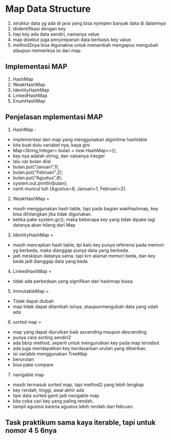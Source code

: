  # Map Data Structure

 1. struktur data yg ada di java yang bisa nyimpen banyak data di dalamnya
 2. diidentifikasi dengan key
 3. tiap key ada data sendiri, namanya value
 4. map disebut juga penyimpanan data berbasis key value
 5. method2nya bisa digunakna untuk menambah mengapus mengubah ataupun memeriksa isi dari map
 

 ## Implementasi MAP
 1. HashMap
 2. WeakHashMap
 3. IdentityHashMap
 4. LinkedHashMap
 5. EnumHashMap


 ## Penjelasan mplementasi MAP
 1. HashMap :
 - implementasi dari map yang menggunakan algoritma hashtable
 - kita buat dulu variabel nya, kaya gini
 - Map<String,Integer> bulan = new HashMap<>();
 - key nya adalah string, dan valuenya integer
 - lalu var bulan diisi 
 - bulan.put("Januari",1);
 - bulan.put("Februari",2);
 - bulan.put("Agustus",8);
 - system.out.println(bulan);
 - nanti muncul tuh {Agustus=8, Januari=1, Februari=2}

 2. WeakHashMap = 
 - masih menggunakan hash table, tapi pada bagian wakHashmap, key bisa dihilangkan jika tidak digunakan.
 - ketika pake system.gc(); maka beberapa key yang tidak dipake lagi datanya akan hilang dari Map

 3. IdentityHashMap = 
 - masih menrapkan hash table, tpi kalo key punya referensi pada memori yg berbeda, maka dianggap punya data yang berbeda.
 - jadi meskipun datanya sama, tapi krn alamat memori beda, dan key beda jadi dianggap data yang beda

 4. LinkedHashMap =
 - tidak ada perbedaan yang signifikan dari hashmap biasa. 

 5. ImmutableMap = 
 - Tidak dapat diubah
 - map tidak dapat ditambah isinya, ataupunmengubah data yang udah ada
 
 6. sorted map =
 - map yang dapat diurutkan baik ascending maupun descending
 - punya cara sorting sendiri2
 - ada bbrp method, seperti untuk mengurutkan key pada map tersebut
 - ada juga mendapatkan key berdasarkan urutan yang diberikan.
 - isi variable menggunakan TreeMap
 - berurutan 
 - bisa pake compare

 7. navigable map
 - masih termasuk sorted map, tapi method2 yang lebih lengkap
 - key rendah, tinggi, awal akhir ada
 - tipe data sorted ganti jadi navigable map
- kita coba cari key yang paling rendah. 
- tampil agustus karena agustus lebih rendah dari februari.

## Task praktikum sama kaya iterable, tapi untuk nomor 4 5 6nya
